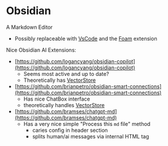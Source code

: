 # Obsidian

A Markdown Editor

- Possibly replaceable with [VsCode](VsCode.md) and the [Foam](Foam.md) extension

Nice Obsidian AI Extensions:

- [https://github.com/logancyang/obsidian-copilot](https://github.com/logancyang/obsidian-copilot)
    - Seems most active and up to date?
    - Theoretically has [VectorStore](VectorStore.md)
- [https://github.com/brianpetro/obsidian-smart-connections](https://github.com/brianpetro/obsidian-smart-connections)
    - Has nice ChatBox interface
    - theoretically handles [VectorStore](VectorStore.md)
- [https://github.com/bramses/chatgpt-md](https://github.com/bramses/chatgpt-md)
    - Has a very nice simple "Process this `md` file" method
        - caries config in header section
        - splits human/ai messages via internal HTML tag